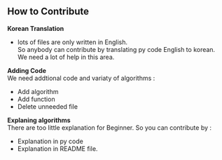 ## How to Contribute

**Korean Translation**<br>
- lots of files are only written in English. <br>
So anybody can contribute by translating py code English to korean. <br>
We need a lot of help in this area.

**Adding Code** <br>
We need addtional code and variaty of algorithms :
- Add algorithm
- Add function
- Delete unneeded file

**Explaning algorithms** <br>
There are too little explanation for Beginner. So you can contribute by :
- Explanation in py code
- Explanation in README file.
